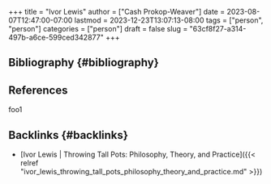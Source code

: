 +++
title = "Ivor Lewis"
author = ["Cash Prokop-Weaver"]
date = 2023-08-07T12:47:00-07:00
lastmod = 2023-12-23T13:07:13-08:00
tags = ["person", "person"]
categories = ["person"]
draft = false
slug = "63cf8f27-a314-497b-a6ce-599ced342877"
+++

## Bibliography {#bibliography}

## References

<style>.csl-entry{text-indent: -1.5em; margin-left: 1.5em;}</style><div class="csl-bib-body">
</div>

foo1


## Backlinks {#backlinks}

-   [Ivor Lewis | Throwing Tall Pots: Philosophy, Theory, and Practice]({{< relref "ivor_lewis_throwing_tall_pots_philosophy_theory_and_practice.md" >}})
